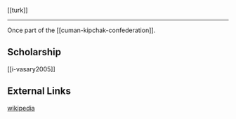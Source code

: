 [[turk]]

---

Once part of the [[cuman-kipchak-confederation]].

## Scholarship
[[i-vasary2005]]

## External Links
[wikipedia](https://en.wikipedia.org/wiki/Cumans)